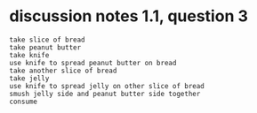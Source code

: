 # discussion notes 1.1, question 3

```
take slice of bread
take peanut butter
take knife
use knife to spread peanut butter on bread
take another slice of bread
take jelly
use knife to spread jelly on other slice of bread
smush jelly side and peanut butter side together
consume
```

